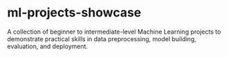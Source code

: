 # ml-projects-showcase
A collection of beginner to intermediate-level Machine Learning projects to demonstrate practical skills in data preprocessing, model building, evaluation, and deployment. 
